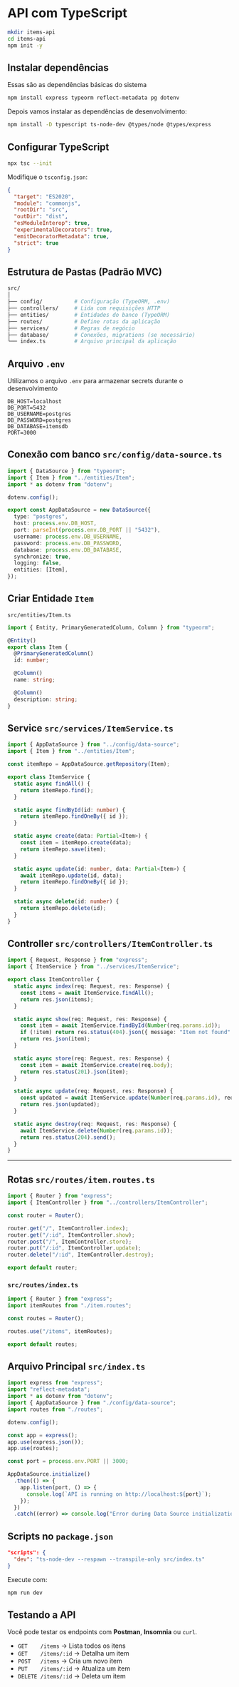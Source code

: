 # API com TypeScript

```bash
mkdir items-api
cd items-api
npm init -y
```

## Instalar dependências

Essas são as dependências básicas do sistema

```bash
npm install express typeorm reflect-metadata pg dotenv
```

Depois vamos instalar as dependências de desenvolvimento:

```bash
npm install -D typescript ts-node-dev @types/node @types/express
```

## Configurar TypeScript

```bash
npx tsc --init
```

Modifique o `tsconfig.json`:

```json
{
  "target": "ES2020",
  "module": "commonjs",
  "rootDir": "src",
  "outDir": "dist",
  "esModuleInterop": true,
  "experimentalDecorators": true,
  "emitDecoratorMetadata": true,
  "strict": true
}
```

## Estrutura de Pastas (Padrão MVC)

```bash
src/
│
├── config/          # Configuração (TypeORM, .env)
├── controllers/     # Lida com requisições HTTP
├── entities/        # Entidades do banco (TypeORM)
├── routes/          # Define rotas da aplicação
├── services/        # Regras de negócio
├── database/        # Conexões, migrations (se necessário)
└── index.ts         # Arquivo principal da aplicação
```

## Arquivo `.env`

Utilizamos o arquivo `.env` para armazenar secrets durante o desenvolvimento

```env
DB_HOST=localhost
DB_PORT=5432
DB_USERNAME=postgres
DB_PASSWORD=postgres
DB_DATABASE=itemsdb
PORT=3000
```

## Conexão com banco `src/config/data-source.ts`

```ts
import { DataSource } from "typeorm";
import { Item } from "../entities/Item";
import * as dotenv from "dotenv";

dotenv.config();

export const AppDataSource = new DataSource({
  type: "postgres",
  host: process.env.DB_HOST,
  port: parseInt(process.env.DB_PORT || "5432"),
  username: process.env.DB_USERNAME,
  password: process.env.DB_PASSWORD,
  database: process.env.DB_DATABASE,
  synchronize: true,
  logging: false,
  entities: [Item],
});
```

## Criar Entidade `Item`

`src/entities/Item.ts`

```ts
import { Entity, PrimaryGeneratedColumn, Column } from "typeorm";

@Entity()
export class Item {
  @PrimaryGeneratedColumn()
  id: number;

  @Column()
  name: string;

  @Column()
  description: string;
}
```

## Service `src/services/ItemService.ts`

```ts
import { AppDataSource } from "../config/data-source";
import { Item } from "../entities/Item";

const itemRepo = AppDataSource.getRepository(Item);

export class ItemService {
  static async findAll() {
    return itemRepo.find();
  }

  static async findById(id: number) {
    return itemRepo.findOneBy({ id });
  }

  static async create(data: Partial<Item>) {
    const item = itemRepo.create(data);
    return itemRepo.save(item);
  }

  static async update(id: number, data: Partial<Item>) {
    await itemRepo.update(id, data);
    return itemRepo.findOneBy({ id });
  }

  static async delete(id: number) {
    return itemRepo.delete(id);
  }
}
```

## Controller `src/controllers/ItemController.ts`

```ts
import { Request, Response } from "express";
import { ItemService } from "../services/ItemService";

export class ItemController {
  static async index(req: Request, res: Response) {
    const items = await ItemService.findAll();
    return res.json(items);
  }

  static async show(req: Request, res: Response) {
    const item = await ItemService.findById(Number(req.params.id));
    if (!item) return res.status(404).json({ message: "Item not found" });
    return res.json(item);
  }

  static async store(req: Request, res: Response) {
    const item = await ItemService.create(req.body);
    return res.status(201).json(item);
  }

  static async update(req: Request, res: Response) {
    const updated = await ItemService.update(Number(req.params.id), req.body);
    return res.json(updated);
  }

  static async destroy(req: Request, res: Response) {
    await ItemService.delete(Number(req.params.id));
    return res.status(204).send();
  }
}
```

---

## Rotas `src/routes/item.routes.ts`

```ts
import { Router } from "express";
import { ItemController } from "../controllers/ItemController";

const router = Router();

router.get("/", ItemController.index);
router.get("/:id", ItemController.show);
router.post("/", ItemController.store);
router.put("/:id", ItemController.update);
router.delete("/:id", ItemController.destroy);

export default router;
```

### `src/routes/index.ts`

```ts
import { Router } from "express";
import itemRoutes from "./item.routes";

const routes = Router();

routes.use("/items", itemRoutes);

export default routes;
```

## Arquivo Principal `src/index.ts`

```ts
import express from "express";
import "reflect-metadata";
import * as dotenv from "dotenv";
import { AppDataSource } from "./config/data-source";
import routes from "./routes";

dotenv.config();

const app = express();
app.use(express.json());
app.use(routes);

const port = process.env.PORT || 3000;

AppDataSource.initialize()
  .then(() => {
    app.listen(port, () => {
      console.log(`API is running on http://localhost:${port}`);
    });
  })
  .catch((error) => console.log("Error during Data Source initialization", error));
```

## Scripts no `package.json`

```json
"scripts": {
  "dev": "ts-node-dev --respawn --transpile-only src/index.ts"
}
```

Execute com:

```bash
npm run dev
```

##  Testando a API

Você pode testar os endpoints com **Postman**, **Insomnia** ou `curl`.

- `GET    /items` → Lista todos os itens
- `GET    /items/:id` → Detalha um item
- `POST   /items` → Cria um novo item
- `PUT    /items/:id` → Atualiza um item
- `DELETE /items/:id` → Deleta um item
